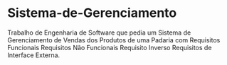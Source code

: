# Sistema-de-Gerenciamento
Trabalho de Engenharia de Software que pedia um Sistema de Gerenciamento de Vendas dos Produtos de uma Padaria 
com  Requisitos Funcionais
Requisitos Não Funcionais 
Requisito Inverso
Requisitos de Interface Externa.

